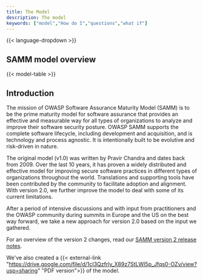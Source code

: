 ```yaml
---
title: The Model
description: The model
keywords: ["model","How do I","questions","what if"]
---
```


{{< language-dropdown >}}

## SAMM model overview

{{< model-table >}}

## Introduction

The mission of OWASP Software Assurance Maturity Model (SAMM) is to be the prime maturity model for software assurance that provides an effective and measurable way for all types of organizations to analyze and improve their software security posture. OWASP SAMM supports the complete software lifecycle, including development and acquisition, and is technology and process agnostic. It is intentionally built to be evolutive and risk-driven in nature.

The original model (v1.0) was written by Pravir Chandra and dates back from 2009. Over the last 10 years, it has proven a widely distributed and effective model for improving secure software practices in different types of organizations throughout the world. Translations and supporting tools have been contributed by the community to facilitate adoption and alignment. With version 2.0, we further improve the model to deal with some of its current limitations.

After a period of intensive discussions and with input from practitioners and the OWASP community during summits in Europe and the US on the best way forward, we take a new approach for version 2.0 based on the input we gathered.

For an overview of the version 2 changes, read our [SAMM version 2 release notes](/release-notes-v2).

We've also created a {{< external-link "https://drive.google.com/file/d/1cI3Qzfrly_X89z7StLWI5p_Jfqs0-OZv/view?usp=sharing" "PDF version">}} of the model.
